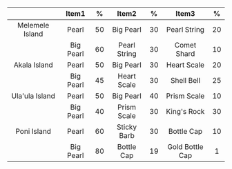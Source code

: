 |                 |   Item1   |  %   |    Item2     |  %   |      Item3      |  %   |
| :-------------: | :-------: | :--: | :----------: | :--: | :-------------: | :--: |
| Melemele Island |   Pearl   |  50  |  Big Pearl   |  30  |  Pearl String   |  20  |
|                 | Big Pearl |  60  | Pearl String |  30  |   Comet Shard   |  10  |
|  Akala Island   |   Pearl   |  50  |  Big Pearl   |  30  |   Heart Scale   |  20  |
|                 | Big Pearl |  45  | Heart Scale  |  30  |   Shell Bell    |  25  |
| Ula'ula Island  |   Pearl   |  50  |  Big Pearl   |  40  |   Prism Scale   |  10  |
|                 | Big Pearl |  40  | Prism Scale  |  30  |   King's Rock   |  30  |
|   Poni Island   |   Pearl   |  60  | Sticky Barb  |  30  |   Bottle Cap    |  10  |
|                 | Big Pearl |  80  |  Bottle Cap  |  19  | Gold Bottle Cap |  1   |

